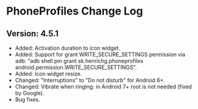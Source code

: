 PhoneProfiles Change Log
========================

Version: 4.5.1
--------------
- Added: Activation duration to icon widget.
- Added: Support for grant WRITE_SECURE_SETTINGS permission via adb: "adb shell pm grant sk.henrichg.phoneprofiles android.permission.WRITE_SECURE_SETTINGS".
- Added: Icon widget resize.
- Changed: "Interruptions" to "Do not disturb" for Android 6+.
- Changed: Vibrate when ringing: in Android 7+ root is not needed (fixed by Google). 
- Bug fixes.
